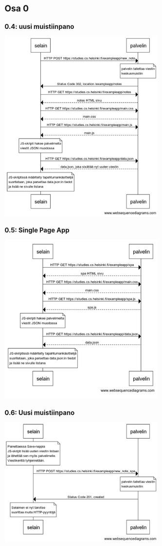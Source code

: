 # Osa 0

## 0.4: uusi muistiinpano

![kaavio 0.4](teht4.png)

## 0.5: Single Page App

![kaavio 0.5](teht5.png)

## 0.6: Uusi muistiinpano

![kaavio 0.6](teht6.png)
